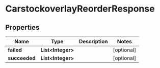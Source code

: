 

# CarstockoverlayReorderResponse


## Properties

| Name | Type | Description | Notes |
|------------ | ------------- | ------------- | -------------|
|**failed** | **List&lt;Integer&gt;** |  |  [optional] |
|**succeeded** | **List&lt;Integer&gt;** |  |  [optional] |



